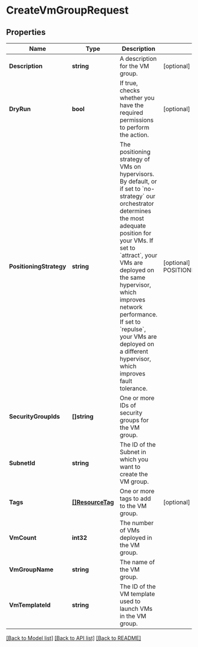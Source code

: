 # CreateVmGroupRequest

## Properties

Name | Type | Description | Notes
------------ | ------------- | ------------- | -------------
**Description** | **string** | A description for the VM group. | [optional] 
**DryRun** | **bool** | If true, checks whether you have the required permissions to perform the action. | [optional] 
**PositioningStrategy** | **string** | The positioning strategy of VMs on hypervisors. By default, or if set to &#x60;no-strategy&#x60; our orchestrator determines the most adequate position for your VMs. If set to &#x60;attract&#x60;, your VMs are deployed on the same hypervisor, which improves network performance. If set to &#x60;repulse&#x60;, your VMs are deployed on a different hypervisor, which improves fault tolerance. | [optional] [default to POSITIONING_STRATEGY_NO_STRATEGY]
**SecurityGroupIds** | **[]string** | One or more IDs of security groups for the VM group. | 
**SubnetId** | **string** | The ID of the Subnet in which you want to create the VM group. | 
**Tags** | [**[]ResourceTag**](ResourceTag.md) | One or more tags to add to the VM group. | [optional] 
**VmCount** | **int32** | The number of VMs deployed in the VM group. | 
**VmGroupName** | **string** | The name of the VM group. | 
**VmTemplateId** | **string** | The ID of the VM template used to launch VMs in the VM group. | 

[[Back to Model list]](../README.md#documentation-for-models) [[Back to API list]](../README.md#documentation-for-api-endpoints) [[Back to README]](../README.md)



